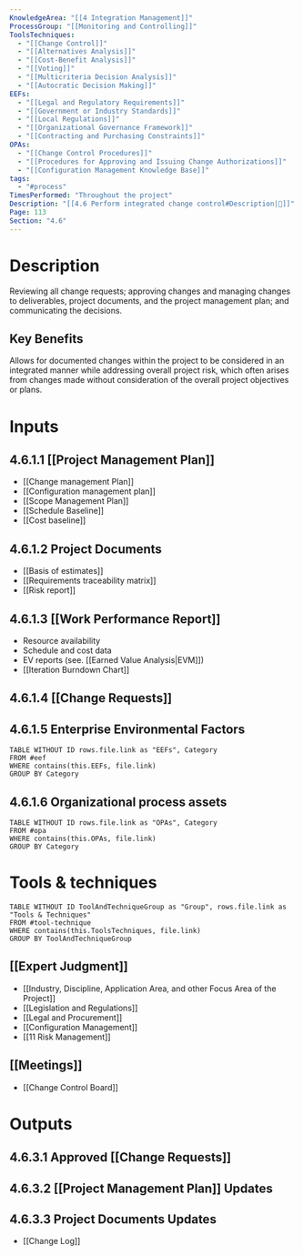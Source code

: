```yaml
---
KnowledgeArea: "[[4 Integration Management]]"
ProcessGroup: "[[Monitoring and Controlling]]"
ToolsTechniques:
  - "[[Change Control]]"
  - "[[Alternatives Analysis]]"
  - "[[Cost-Benefit Analysis]]"
  - "[[Voting]]"
  - "[[Multicriteria Decision Analysis]]"
  - "[[Autocratic Decision Making]]"
EEFs:
  - "[[Legal and Regulatory Requirements]]"
  - "[[Government or Industry Standards]]"
  - "[[Local Regulations]]"
  - "[[Organizational Governance Framework]]"
  - "[[Contracting and Purchasing Constraints]]"
OPAs:
  - "[[Change Control Procedures]]"
  - "[[Procedures for Approving and Issuing Change Authorizations]]"
  - "[[Configuration Management Knowledge Base]]"
tags:
  - "#process"
TimesPerformed: "Throughout the project"
Description: "[[4.6 Perform integrated change control#Description|📝]]"
Page: 113
Section: "4.6"
---
```

# Description
Reviewing all change requests; approving changes and managing changes to deliverables, project documents, and the project management plan; and communicating the decisions.
## Key Benefits
Allows for documented changes within the project to be considered in an integrated manner while addressing overall project risk, which often arises from changes made without consideration of the overall project objectives or plans.
# Inputs
## 4.6.1.1 [[Project Management Plan]]
- [[Change management Plan]]
- [[Configuration management plan]]
- [[Scope Management Plan]]
- [[Schedule Baseline]]
- [[Cost baseline]]
## 4.6.1.2 Project Documents
- [[Basis of estimates]]
- [[Requirements traceability matrix]]
- [[Risk report]]
## 4.6.1.3 [[Work Performance Report]]
- Resource availability
- Schedule and cost data
- EV reports (see. [[Earned Value Analysis|EVM]])
- [[Iteration Burndown Chart]]
## 4.6.1.4 [[Change Requests]]
## 4.6.1.5 Enterprise Environmental Factors
```dataview
TABLE WITHOUT ID rows.file.link as "EEFs", Category
FROM #eef
WHERE contains(this.EEFs, file.link)
GROUP BY Category
```
## 4.6.1.6 Organizational process assets
```dataview
TABLE WITHOUT ID rows.file.link as "OPAs", Category
FROM #opa
WHERE contains(this.OPAs, file.link)
GROUP BY Category
```
# Tools & techniques
```dataview
TABLE WITHOUT ID ToolAndTechniqueGroup as "Group", rows.file.link as "Tools & Techniques"
FROM #tool-technique
WHERE contains(this.ToolsTechniques, file.link)
GROUP BY ToolAndTechniqueGroup
```
## [[Expert Judgment]]
- [[Industry, Discipline, Application Area, and other Focus Area of the Project]]
- [[Legislation and Regulations]]
- [[Legal and Procurement]]
- [[Configuration Management]]
- [[11 Risk Management]]
## [[Meetings]]
- [[Change Control Board]]
# Outputs
## 4.6.3.1 Approved [[Change Requests]]
## 4.6.3.2 [[Project Management Plan]] Updates
## 4.6.3.3 Project Documents Updates
- [[Change Log]]

